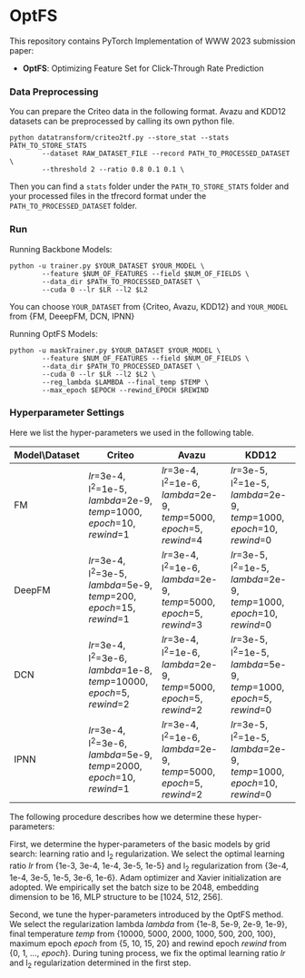 # OptFS
This repository contains PyTorch Implementation of WWW 2023 submission paper:
  - **OptFS**: Optimizing Feature Set for Click-Through Rate Prediction

### Data Preprocessing

You can prepare the Criteo data in the following format. Avazu and KDD12 datasets can be preprocessed by calling its own python file.

```
python datatransform/criteo2tf.py --store_stat --stats PATH_TO_STORE_STATS
		--dataset RAW_DATASET_FILE --record PATH_TO_PROCESSED_DATASET \
		--threshold 2 --ratio 0.8 0.1 0.1 \
```

Then you can find a `stats` folder under the `PATH_TO_STORE_STATS` folder and your processed files in the tfrecord format under the `PATH_TO_PROCESSED_DATASET` folder. 

### Run

Running Backbone Models:
```
python -u trainer.py $YOUR_DATASET $YOUR_MODEL \
        --feature $NUM_OF_FEATURES --field $NUM_OF_FIELDS \
        --data_dir $PATH_TO_PROCESSED_DATASET \
        --cuda 0 --lr $LR --l2 $L2
```

You can choose `YOUR_DATASET` from \{Criteo, Avazu, KDD12\} and `YOUR_MODEL` from \{FM, DeeepFM, DCN, IPNN\}


Running OptFS Models:
```
python -u maskTrainer.py $YOUR_DATASET $YOUR_MODEL \
        --feature $NUM_OF_FEATURES --field $NUM_OF_FIELDS \
        --data_dir $PATH_TO_PROCESSED_DATASET \
        --cuda 0 --lr $LR --l2 $L2 \
        --reg_lambda $LAMBDA --final_temp $TEMP \
        --max_epoch $EPOCH --rewind_EPOCH $REWIND
```

### Hyperparameter Settings

Here we list the hyper-parameters we used in the following table.

| Model\Dataset | Criteo | Avazu | KDD12 |
| ------------- | ------------------------------------------------------------ | ------------------------------------------------------------ | ------------------------------------------------------------ |
| FM            | _lr_=3e-4, l<sup>2</sup>=1e-5, _lambda_=2e-9, _temp_=1000, _epoch_=10, _rewind_=1 | _lr_=3e-4, l<sup>2</sup>=1e-6, _lambda_=2e-9, _temp_=5000, _epoch_=5, _rewind_=4 | _lr_=3e-5, l<sup>2</sup>=1e-5, _lambda_=2e-9, _temp_=1000, _epoch_=10, _rewind_=0 |
| DeepFM        | _lr_=3e-4, l<sup>2</sup>=3e-5, _lambda_=5e-9, _temp_=200,  _epoch_=15, _rewind_=1 | _lr_=3e-4, l<sup>2</sup>=1e-6, _lambda_=2e-9, _temp_=5000, _epoch_=5, _rewind_=3 | _lr_=3e-5, l<sup>2</sup>=1e-5, _lambda_=2e-9, _temp_=1000, _epoch_=10, _rewind_=0 |
| DCN           | _lr_=3e-4, l<sup>2</sup>=3e-6, _lambda_=1e-8, _temp_=10000, _epoch_=5, _rewind_=2 | _lr_=3e-4, l<sup>2</sup>=1e-6, _lambda_=2e-9, _temp_=5000, _epoch_=5, _rewind_=2 | _lr_=3e-5, l<sup>2</sup>=1e-5, _lambda_=5e-9, _temp_=1000, _epoch_=5,  _rewind_=0 |
| IPNN          | _lr_=3e-4, l<sup>2</sup>=3e-6, _lambda_=5e-9, _temp_=2000, _epoch_=10, _rewind_=1 | _lr_=3e-4, l<sup>2</sup>=1e-6, _lambda_=2e-9, _temp_=5000, _epoch_=5, _rewind_=2 | _lr_=3e-5, l<sup>2</sup>=1e-5, _lambda_=2e-9, _temp_=1000, _epoch_=10, _rewind_=0 |

The following procedure describes how we determine these hyper-parameters:

First, we determine the hyper-parameters of the basic models by grid search: learning ratio and l<sub>2</sub> regularization. We select the optimal learning ratio _lr_ from \{1e-3, 3e-4, 1e-4, 3e-5, 1e-5\} and l<sub>2</sub> regularization from \{3e-4, 1e-4, 3e-5, 1e-5, 3e-6, 1e-6\}. Adam optimizer and Xavier initialization are adopted. We empirically set the batch size to be 2048, embedding dimension to be 16, MLP structure to be [1024, 512, 256].

Second, we tune the hyper-parameters introduced by the OptFS method. We select the regularization lambda _lambda_ from \{1e-8, 5e-9, 2e-9, 1e-9\}, final temperature _temp_ from \{10000, 5000, 2000, 1000, 500, 200, 100\}, maximum epoch _epoch_ from \{5, 10, 15, 20\} and rewind epoch _rewind_ from \{0, 1, ..., _epoch_\}. During tuning process, we fix the optimal learning ratio _lr_ and l<sub>2</sub> regularization determined in the first step.
